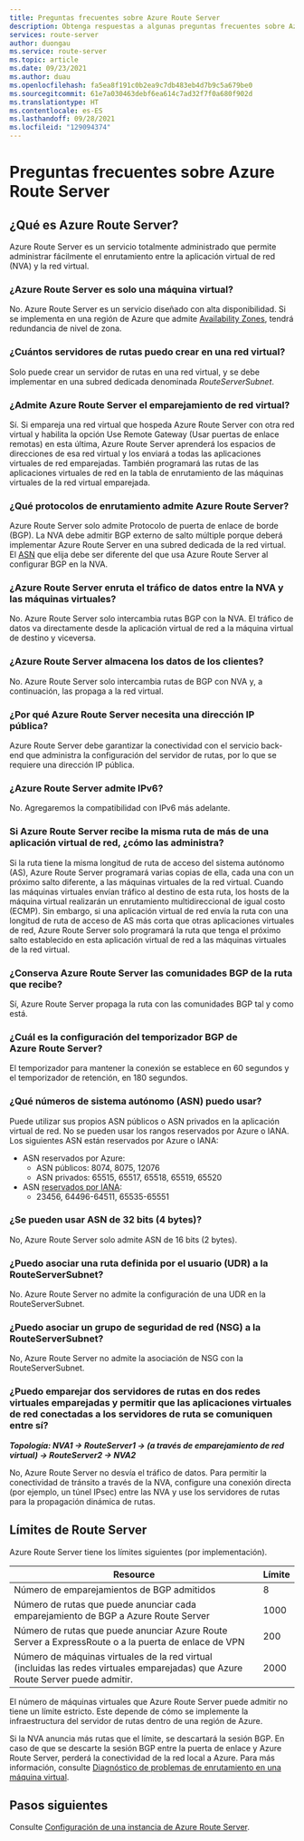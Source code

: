 ```yaml
---
title: Preguntas frecuentes sobre Azure Route Server
description: Obtenga respuestas a algunas preguntas frecuentes sobre Azure Route Server.
services: route-server
author: duongau
ms.service: route-server
ms.topic: article
ms.date: 09/23/2021
ms.author: duau
ms.openlocfilehash: fa5ea8f191c0b2ea9c7db483eb4d7b9c5a679be0
ms.sourcegitcommit: 61e7a030463debf6ea614c7ad32f7f0a680f902d
ms.translationtype: HT
ms.contentlocale: es-ES
ms.lasthandoff: 09/28/2021
ms.locfileid: "129094374"
---
```

# <a name="azure-route-server-faq"></a>Preguntas frecuentes sobre Azure Route Server

## <a name="what-is-azure-route-server"></a>¿Qué es Azure Route Server?

Azure Route Server es un servicio totalmente administrado que permite administrar fácilmente el enrutamiento entre la aplicación virtual de red (NVA) y la red virtual.

### <a name="is-azure-route-server-just-a-vm"></a>¿Azure Route Server es solo una máquina virtual?

No. Azure Route Server es un servicio diseñado con alta disponibilidad. Si se implementa en una región de Azure que admite [Availability Zones](../availability-zones/az-overview.md), tendrá redundancia de nivel de zona.

### <a name="how-many-route-servers-can-i-create-in-a-virtual-network"></a>¿Cuántos servidores de rutas puedo crear en una red virtual?

Solo puede crear un servidor de rutas en una red virtual, y se debe implementar en una subred dedicada denominada *RouteServerSubnet*.

### <a name="does-azure-route-server-support-virtual-network-peering"></a>¿Admite Azure Route Server el emparejamiento de red virtual?

Sí. Si empareja una red virtual que hospeda Azure Route Server con otra red virtual y habilita la opción Use Remote Gateway (Usar puertas de enlace remotas) en esta última, Azure Route Server aprenderá los espacios de direcciones de esa red virtual y los enviará a todas las aplicaciones virtuales de red emparejadas. También programará las rutas de las aplicaciones virtuales de red en la tabla de enrutamiento de las máquinas virtuales de la red virtual emparejada. 


### <a name="what-routing-protocols-does-azure-route-server-support"></a><a name = "protocol"></a>¿Qué protocolos de enrutamiento admite Azure Route Server?

Azure Route Server solo admite Protocolo de puerta de enlace de borde (BGP). La NVA debe admitir BGP externo de salto múltiple porque deberá implementar Azure Route Server en una subred dedicada de la red virtual. El [ASN](https://en.wikipedia.org/wiki/Autonomous_system_(Internet)) que elija debe ser diferente del que usa Azure Route Server al configurar BGP en la NVA.

### <a name="does-azure-route-server-route-data-traffic-between-my-nva-and-my-vms"></a>¿Azure Route Server enruta el tráfico de datos entre la NVA y las máquinas virtuales?

No. Azure Route Server solo intercambia rutas BGP con la NVA. El tráfico de datos va directamente desde la aplicación virtual de red a la máquina virtual de destino y viceversa.

### <a name="does-azure-route-server-store-customer-data"></a>¿Azure Route Server almacena los datos de los clientes?
No. Azure Route Server solo intercambia rutas de BGP con NVA y, a continuación, las propaga a la red virtual.

### <a name="why-does-azure-route-server-require-a-public-ip-address"></a>¿Por qué Azure Route Server necesita una dirección IP pública?

Azure Route Server debe garantizar la conectividad con el servicio back-end que administra la configuración del servidor de rutas, por lo que se requiere una dirección IP pública. 

### <a name="does-azure-route-server-support-ipv6"></a>¿Azure Route Server admite IPv6?

No. Agregaremos la compatibilidad con IPv6 más adelante. 

### <a name="if-azure-route-server-receives-the-same-route-from-more-than-one-nva-how-does-it-handle-them"></a>Si Azure Route Server recibe la misma ruta de más de una aplicación virtual de red, ¿cómo las administra?

Si la ruta tiene la misma longitud de ruta de acceso del sistema autónomo (AS), Azure Route Server programará varias copias de ella, cada una con un próximo salto diferente, a las máquinas virtuales de la red virtual. Cuando las máquinas virtuales envían tráfico al destino de esta ruta, los hosts de la máquina virtual realizarán un enrutamiento multidireccional de igual costo (ECMP). Sin embargo, si una aplicación virtual de red envía la ruta con una longitud de ruta de acceso de AS más corta que otras aplicaciones virtuales de red, Azure Route Server solo programará la ruta que tenga el próximo salto establecido en esta aplicación virtual de red a las máquinas virtuales de la red virtual.

### <a name="does-azure-route-server-preserve-the-bgp-communities-of-the-route-it-receives"></a>¿Conserva Azure Route Server las comunidades BGP de la ruta que recibe?

Sí, Azure Route Server propaga la ruta con las comunidades BGP tal y como está.

### <a name="what-is-the-bgp-timer-setting-of-azure-route-server"></a>¿Cuál es la configuración del temporizador BGP de Azure Route Server?
El temporizador para mantener la conexión se establece en 60 segundos y el temporizador de retención, en 180 segundos.

### <a name="what-autonomous-system-numbers-asns-can-i-use"></a>¿Qué números de sistema autónomo (ASN) puedo usar?

Puede utilizar sus propios ASN públicos o ASN privados en la aplicación virtual de red. No se pueden usar los rangos reservados por Azure o IANA.
Los siguientes ASN están reservados por Azure o IANA:

* ASN reservados por Azure:
    * ASN públicos: 8074, 8075, 12076
    * ASN privados: 65515, 65517, 65518, 65519, 65520
* ASN [reservados por IANA](http://www.iana.org/assignments/iana-as-numbers-special-registry/iana-as-numbers-special-registry.xhtml):
    * 23456, 64496-64511, 65535-65551

### <a name="can-i-use-32-bit-4-byte-asns"></a>¿Se pueden usar ASN de 32 bits (4 bytes)?

No, Azure Route Server solo admite ASN de 16 bits (2 bytes).

### <a name="can-i-associate-a-user-defined-route-udr-to-the-routeserversubnet"></a>¿Puedo asociar una ruta definida por el usuario (UDR) a la RouteServerSubnet?

No. Azure Route Server no admite la configuración de una UDR en la RouteServerSubnet.

### <a name="can-i-associate-a-network-security-group-nsg-to-the-routeserversubnet"></a>¿Puedo asociar un grupo de seguridad de red (NSG) a la RouteServerSubnet?

No, Azure Route Server no admite la asociación de NSG con la RouteServerSubnet.

### <a name="can-i-peer-two-route-servers-in-two-peered-virtual-networks-and-enable-the-nvas-connected-to-the-route-servers-to-talk-to-each-other"></a>¿Puedo emparejar dos servidores de rutas en dos redes virtuales emparejadas y permitir que las aplicaciones virtuales de red conectadas a los servidores de ruta se comuniquen entre sí? 

***Topología: NVA1 -> RouteServer1 -> (a través de emparejamiento de red virtual) -> RouteServer2 -> NVA2***

No, Azure Route Server no desvía el tráfico de datos. Para permitir la conectividad de tránsito a través de la NVA, configure una conexión directa (por ejemplo, un túnel IPsec) entre las NVA y use los servidores de rutas para la propagación dinámica de rutas. 

## <a name="route-server-limits"></a><a name = "limitations"></a>Límites de Route Server

Azure Route Server tiene los límites siguientes (por implementación).

| Resource | Límite |
|----------|-------|
| Número de emparejamientos de BGP admitidos | 8 |
| Número de rutas que puede anunciar cada emparejamiento de BGP a Azure Route Server | 1000 |
| Número de rutas que puede anunciar Azure Route Server a ExpressRoute o a la puerta de enlace de VPN | 200 |
| Número de máquinas virtuales de la red virtual (incluidas las redes virtuales emparejadas) que Azure Route Server puede admitir. | 2000 |

El número de máquinas virtuales que Azure Route Server puede admitir no tiene un límite estricto. Este depende de cómo se implemente la infraestructura del servidor de rutas dentro de una región de Azure.

Si la NVA anuncia más rutas que el límite, se descartará la sesión BGP. En caso de que se descarte la sesión BGP entre la puerta de enlace y Azure Route Server, perderá la conectividad de la red local a Azure. Para más información, consulte [Diagnóstico de problemas de enrutamiento en una máquina virtual](../virtual-network/diagnose-network-routing-problem.md).


## <a name="next-steps"></a>Pasos siguientes

Consulte [Configuración de una instancia de Azure Route Server](quickstart-configure-route-server-powershell.md).
